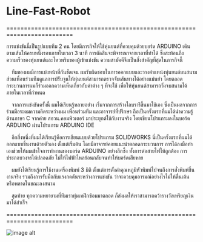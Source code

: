 # Line-Fast-Robot
=========================================================================

การแข่งขันนี้เป็นรูปแบบทีม 2 คน โดยมีภารกิจให้ใช้หุ่นยนต์ที่ควบคุมด้วยบอร์ด ARDUINO เดินตามเส้นให้ครบหนึ่งรอบภายในเวลา 3 นาที การตัดสินจะพิจารณาจากเวลาที่ทำได้ ซึ่งสะท้อนถึงความเร็วของหุ่นยนต์และไหวพริบของผู้เข้าแข่งขัน ความสามัคคีจึงเป็นสิ่งสำคัญที่สุดในภารกิจนี้

&emsp;ทีมของผมมีการแบ่งหน้าที่กันชัดเจน ผมรับผิดชอบในการออกแบบและวางตำแหน่งหุ่นยนต์บนสนาม ส่วนเพื่อนร่วมทีมดูแลการปรับจูนให้หุ่นยนต์สามารถตรวจจับเส้นทางได้อย่างแม่นยำ โดยตลอดกระบวนการผมก็ร่วมออกความเห็นเกี่ยวกับค่าต่าง ๆ ที่จะใช้ เพื่อให้หุ่นยนต์สามารถวิ่งจบสนามได้ภายในเวลาที่กำหนด

&emsp;จากการแข่งขันครั้งนี้ ผมได้เรียนรู้หลายอย่าง เริ่มจากการสร้างไลบรารีขึ้นมาใช้เอง ซึ่งเป็นผลจากการร่วมมือระดมความคิดระหว่างผม เพื่อนร่วมทีม และอาจารย์ที่ปรึกษา ถือเป็นครั้งแรกที่ผมได้นำความรู้ด้านภาษา C จากค่าย สอวน.คอมพิวเตอร์ มาประยุกต์ใช้กับงานจริง โดยเขียนโปรแกรมลงในบอร์ด ARDUINO ผ่านโปรแกรม ARDUINO IDE

&emsp;อีกสิ่งหนึ่งที่ผมได้เรียนรู้คือการเขียนแบบด้วยโปรแกรม SOLIDWORKS นี่เป็นครั้งแรกที่ผมได้ออกแบบชิ้นงานด้วยตัวเอง ตั้งแต่เริ่มต้น โดยมีอาจารย์คอยแนะนำตลอดกระบวนการ การได้ลงมือทำเองช่วยให้ผมเข้าใจการทำงานของบอร์ด ARDUINO อย่างลึกซึ้ง ทั้งการต่อสายไฟให้ถูกต้อง การประกอบวงจรให้ปลอดภัย ไม่ให้ไฟฟ้าไหลย้อนกลับจนทำให้บอร์ดเสียหาย

&emsp;ผมยังได้เรียนรู้การใช้งานเครื่องพิมพ์ 3 มิติ ตั้งแต่การตั้งค่าอุณหภูมิหัวพิมพ์ไปจนถึงการสั่งพิมพ์ชิ้นงานจริง รวมถึงการรับมือกับแรงกดดันระหว่างการแข่งขัน ว่าจะควบคุมอารมณ์อย่างไรไม่ให้ตื่นเต้นหรือพลาดในขณะลงสนาม

&emsp;สุดท้าย ทุกความพยายามที่ทีมเราทุ่มเทฝึกซ้อมมาตลอด ก็ส่งผลให้เราสามารถคว้ารางวัลเหรียญเงินมาได้สำเร็จ

=========================================================================


![image alt](https://github.com/jaypupu2006/Line-Fast-Robot/blob/main/resource/%E0%B8%AA%E0%B8%B3%E0%B9%80%E0%B8%99%E0%B8%B2%E0%B8%82%E0%B8%AD%E0%B8%87%20%E0%B8%84%E0%B8%B3%E0%B8%AD%E0%B8%98%E0%B8%B4%E0%B8%9A%E0%B8%B2%E0%B8%A2%E0%B9%80%E0%B8%9E%E0%B8%B4%E0%B9%88%E0%B8%A1%20THE%20CHARM%20ROBOT1.png?raw=true)
